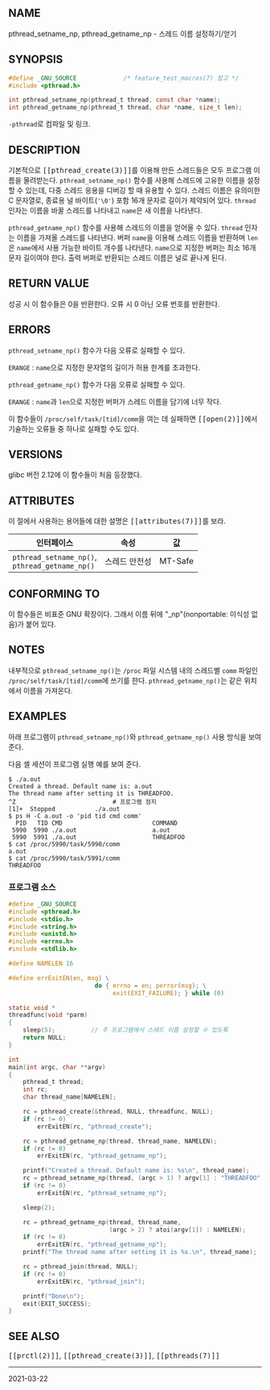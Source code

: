 ## NAME

pthread_setname_np, pthread_getname_np - 스레드 이름 설정하기/얻기

## SYNOPSIS

```c
#define _GNU_SOURCE             /* feature_test_macros(7) 참고 */
#include <pthread.h>

int pthread_setname_np(pthread_t thread, const char *name);
int pthread_getname_np(pthread_t thread, char *name, size_t len);
```

`-pthread`로 컴파일 및 링크.

## DESCRIPTION

기본적으로 <tt>[[pthread_create(3)]]</tt>를 이용해 만든 스레드들은 모두 프로그램 이름을 물려받는다. `pthread_setname_np()` 함수를 사용해 스레드에 고유한 이름을 설정할 수 있는데, 다중 스레드 응용을 디버깅 할 때 유용할 수 있다. 스레드 이름은 유의미한 C 문자열로, 종료용 널 바이트(`'\0'`) 포함 16개 문자로 길이가 제약되어 있다. `thread` 인자는 이름을 바꿀 스레드를 나타내고 `name`은 새 이름을 나타낸다.

`pthread_getname_np()` 함수를 사용해 스레드의 이름을 얻어올 수 있다. `thread` 인자는 이름을 가져올 스레드를 나타낸다. 버퍼 `name`을 이용해 스레드 이름을 반환하며 `len`은 `name`에서 사용 가능한 바이트 개수를 나타낸다. `name`으로 지정한 버퍼는 최소 16개 문자 길이여야 한다. 출력 버퍼로 반환되는 스레드 이름은 널로 끝나게 된다.

## RETURN VALUE

성공 시 이 함수들은 0을 반환한다. 오류 시 0 아닌 오류 번호를 반환한다.

## ERRORS

`pthread_setname_np()` 함수가 다음 오류로 실패할 수 있다.

`ERANGE`
:   `name`으로 지정한 문자열의 길이가 허용 한계를 초과한다.

`pthread_getname_np()` 함수가 다음 오류로 실패할 수 있다.

`ERANGE`
:   `name`과 `len`으로 지정한 버퍼가 스레드 이름을 담기에 너무 작다.

이 함수들이 `/proc/self/task/[tid]/comm`을 여는 데 실패하면 <tt>[[open(2)]]</tt>에서 기술하는 오류들 중 하나로 실패할 수도 있다.

## VERSIONS

glibc 버전 2.12에 이 함수들이 처음 등장했다.

## ATTRIBUTES

이 절에서 사용하는 용어들에 대한 설명은 <tt>[[attributes(7)]]</tt>를 보라.

| 인터페이스 | 속성 | 값 |
| --- | --- | --- |
| `pthread_setname_np()`,<br>`pthread_getname_np()` | 스레드 안전성 | MT-Safe |

## CONFORMING TO

이 함수들은 비표준 GNU 확장이다. 그래서 이름 뒤에 "\_np"(nonportable: 이식성 없음)가 붙어 있다.

## NOTES

내부적으로 `pthread_setname_np()`는 `/proc` 파일 시스템 내의 스레드별 `comm` 파일인 `/proc/self/task/[tid]/comm`에 쓰기를 한다. `pthread_getname_np()`는 같은 위치에서 이름을 가져온다.

## EXAMPLES

아래 프로그램이 `pthread_setname_np()`와 `pthread_getname_np()` 사용 방식을 보여 준다.

다음 셸 세션이 프로그램 실행 예를 보여 준다.

```text
$ ./a.out
Created a thread. Default name is: a.out
The thread name after setting it is THREADFOO.
^Z                           # 프로그램 정지
[1]+  Stopped           ./a.out
$ ps H -C a.out -o 'pid tid cmd comm'
  PID   TID CMD                         COMMAND
 5990  5990 ./a.out                     a.out
 5990  5991 ./a.out                     THREADFOO
$ cat /proc/5990/task/5990/comm
a.out
$ cat /proc/5990/task/5991/comm
THREADFOO
```

### 프로그램 소스

```c
#define _GNU_SOURCE
#include <pthread.h>
#include <stdio.h>
#include <string.h>
#include <unistd.h>
#include <errno.h>
#include <stdlib.h>

#define NAMELEN 16

#define errExitEN(en, msg) \
                        do { errno = en; perror(msg); \
                             exit(EXIT_FAILURE); } while (0)

static void *
threadfunc(void *parm)
{
    sleep(5);          // 주 프로그램에서 스레드 이름 설정할 수 있도록
    return NULL;
}

int
main(int argc, char **argv)
{
    pthread_t thread;
    int rc;
    char thread_name[NAMELEN];

    rc = pthread_create(&thread, NULL, threadfunc, NULL);
    if (rc != 0)
        errExitEN(rc, "pthread_create");

    rc = pthread_getname_np(thread, thread_name, NAMELEN);
    if (rc != 0)
        errExitEN(rc, "pthread_getname_np");

    printf("Created a thread. Default name is: %s\n", thread_name);
    rc = pthread_setname_np(thread, (argc > 1) ? argv[1] : "THREADFOO");
    if (rc != 0)
        errExitEN(rc, "pthread_setname_np");

    sleep(2);

    rc = pthread_getname_np(thread, thread_name,
                            (argc > 2) ? atoi(argv[1]) : NAMELEN);
    if (rc != 0)
        errExitEN(rc, "pthread_getname_np");
    printf("The thread name after setting it is %s.\n", thread_name);

    rc = pthread_join(thread, NULL);
    if (rc != 0)
        errExitEN(rc, "pthread_join");

    printf("Done\n");
    exit(EXIT_SUCCESS);
}
```

## SEE ALSO

<tt>[[prctl(2)]]</tt>, <tt>[[pthread_create(3)]]</tt>, <tt>[[pthreads(7)]]</tt>

----

2021-03-22
